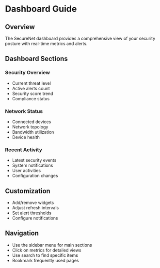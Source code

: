 # Dashboard Guide

## Overview
The SecureNet dashboard provides a comprehensive view of your security posture with real-time metrics and alerts.

## Dashboard Sections

### Security Overview
- Current threat level
- Active alerts count
- Security score trend
- Compliance status

### Network Status
- Connected devices
- Network topology
- Bandwidth utilization
- Device health

### Recent Activity
- Latest security events
- System notifications
- User activities
- Configuration changes

## Customization
- Add/remove widgets
- Adjust refresh intervals
- Set alert thresholds
- Configure notifications

## Navigation
- Use the sidebar menu for main sections
- Click on metrics for detailed views
- Use search to find specific items
- Bookmark frequently used pages
